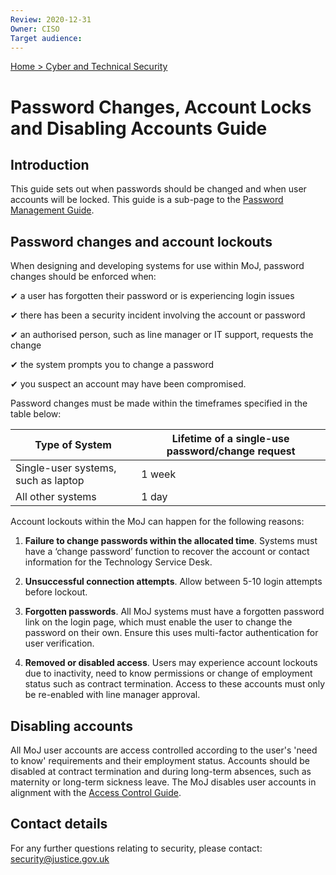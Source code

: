 ```yaml
---
Review: 2020-12-31
Owner: CISO
Target audience:
---
```


[Home > Cyber and Technical Security](../..)

# Password Changes, Account Locks and Disabling Accounts Guide

## Introduction

This guide sets out when passwords should be changed and when user accounts will be locked. This guide is a sub-page to the [Password Management Guide](../password-management-guide/).

## Password changes and account lockouts

When designing and developing systems for use within MoJ, password changes should be enforced when:

 ✔ a user has forgotten their password or is experiencing login issues

 ✔ there has been a security incident involving the account or password

 ✔ an authorised person, such as line manager or IT support, requests the change

 ✔ the system prompts you to change a password

 ✔ you suspect an account may have been compromised.

Password changes must be made within the timeframes specified in the table below:


| Type of System | Lifetime of a single-use password/change request|
|--- |---|
| Single-user systems, such as laptop | 1 week |
| All other systems | 1 day |

Account lockouts within the MoJ can happen for the following reasons:

1. **Failure to change passwords within the allocated time**. Systems must have a ‘change password’ function to recover the account or contact information for the Technology Service Desk.

2. **Unsuccessful connection attempts**. Allow between 5-10 login attempts before lockout.

3. **Forgotten passwords**. All MoJ systems must have a forgotten password link on the login page, which must enable the user to change the password on their own. Ensure this uses multi-factor authentication for user verification.

4. **Removed or disabled access**. Users may experience account lockouts due to inactivity, need to know permissions or change of employment status such as contract termination. Access to these accounts must only be re-enabled with line manager approval.

## Disabling accounts

All MoJ user accounts are access controlled according to the user's 'need to know' requirements and their employment status. Accounts should be disabled at contract termination and during long-term absences, such as maternity or long-term sickness leave. The MoJ disables user accounts in alignment with the [Access Control Guide](../access-control-guide/).

## Contact details

For any further questions relating to security, please contact: [security@justice.gov.uk](mailto:security@justice.gov.uk)

